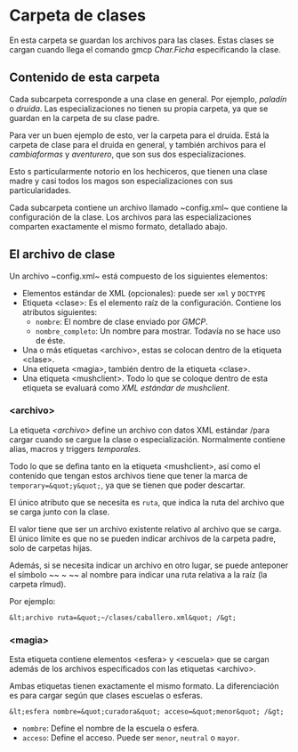 # Carpeta de clases

En esta carpeta se guardan los archivos para las clases. Estas clases se cargan
cuando llega el comando gmcp *Char.Ficha* especificando la clase.

## Contenido de esta carpeta

Cada subcarpeta corresponde a una clase en general. Por ejemplo, *paladín* o
*druida*. Las especializaciones no tienen su propia carpeta, ya que se guardan
en la carpeta de su clase padre.

Para ver un buen ejemplo de esto, ver la carpeta para el druida. Está la
carpeta de clase para el druida en general, y también archivos para el
*cambiaformas* y *aventurero*, que son sus dos especializaciones.

Esto s particularmente notorio en los hechiceros, que tienen una clase madre
y casi todos los magos son especializaciones con sus particularidades.

Cada subcarpeta contiene un archivo llamado ~config.xml~ que contiene la
configuración de la clase. Los archivos para las especializaciones comparten
exactamente el mismo formato, detallado abajo.

## El archivo de clase

Un archivo ~config.xml~ está compuesto de los siguientes elementos:

* Elementos estándar de XML (opcionales): puede ser `xml` y `DOCTYPE`
* Etiqueta &lt;clase&gt;: Es el elemento raíz de la configuración.
        Contiene los atributos siguientes:
  - `nombre`: El nombre de clase enviado por _GMCP_.
  - `nombre_completo`: Un nombre para mostrar. Todavía no se hace uso de éste.
* Una o más etiquetas &lt;archivo&gt;, estas se colocan dentro de la etiqueta &lt;clase&gt;.
* Una etiqueta &lt;magia&gt;, también dentro de la etiqueta &lt;clase&gt;.
* Una etiqueta &lt;mushclient&gt;. Todo lo que se coloque dentro de esta etiqueta se evaluará como _XML estándar de mushclient_.

### &lt;archivo&gt;

La etiqueta _&lt;archivo&gt;_ define un archivo con datos XML estándar /para
cargar cuando se cargue la clase o especialización. Normalmente contiene
alias, macros y triggers _*temporales*_.

Todo lo que se defina tanto en la etiqueta &lt;mushclient&gt;, así como el
contenido que tengan estos archivos tiene que tener la marca de
`temporary=&quot;y&quot;`, ya que se tienen que poder descartar.

El único atributo que se necesita es `ruta`, que indica la ruta del archivo que
se carga junto con la clase.

El valor tiene que ser un archivo existente relativo al archivo que se carga.
El único límite es que no se pueden indicar archivos de la carpeta padre, solo de carpetas hijas.

Además, si se necesita indicar un archivo en otro lugar, se puede anteponer
el símbolo ~~ ~ ~~ al nombre para indicar una ruta relativa a la raíz (la carpeta rlmud).

Por ejemplo:

    &lt;archivo ruta=&quot;~/clases/caballero.xml&quot; /&gt;

### &lt;magia&gt;

Esta etiqueta contiene elementos &lt;esfera&gt; y &lt;escuela&gt; que se cargan
además de los archivos especificados con las etiquetas &lt;archivo&gt;.

Ambas etiquetas tienen exactamente el mismo formato. La diferenciación es
para cargar según que clases escuelas o esferas.

    &lt;esfera nombre=&quot;curadora&quot; acceso=&quot;menor&quot; /&gt;

* `nombre`: Define el nombre de la escuela o esfera.
* `acceso`: Define el acceso. Puede ser `menor`, `neutral` o `mayor`.
